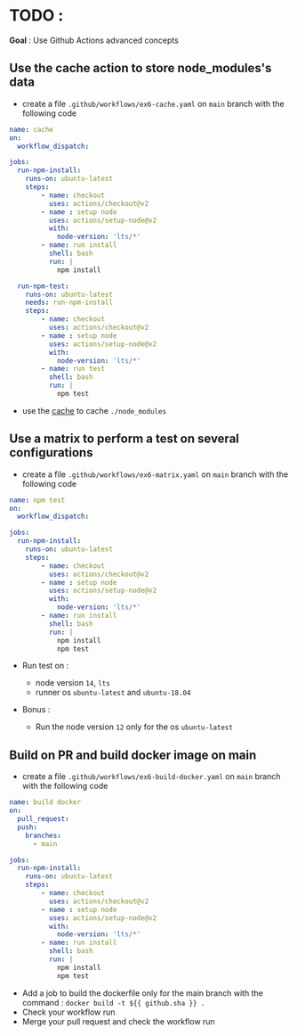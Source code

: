 # TODO :

**Goal** : Use Github Actions advanced concepts 



## Use the cache action to store node_modules's data

* create a file `.github/workflows/ex6-cache.yaml` on `main` branch with the following code

```yaml
name: cache
on: 
  workflow_dispatch:

jobs:
  run-npm-install:
    runs-on: ubuntu-latest
    steps:
        - name: checkout
          uses: actions/checkout@v2
        - name : setup node
          uses: actions/setup-node@v2
          with:
            node-version: 'lts/*'
        - name: run install
          shell: bash
          run: |
            npm install

  run-npm-test:
    runs-on: ubuntu-latest
    needs: run-npm-install
    steps:
        - name: checkout
          uses: actions/checkout@v2
        - name : setup node
          uses: actions/setup-node@v2
          with:
            node-version: 'lts/*'
        - name: run test
          shell: bash
          run: |
            npm test
```

* use the [cache](https://github.com/marketplace/actions/cache) to cache `./node_modules`

## Use a matrix to perform a test on several configurations

* create a file `.github/workflows/ex6-matrix.yaml` on `main` branch with the following code

```yaml
name: npm test
on: 
  workflow_dispatch:

jobs:
  run-npm-install:
    runs-on: ubuntu-latest
    steps:
        - name: checkout
          uses: actions/checkout@v2
        - name : setup node
          uses: actions/setup-node@v2
          with:
            node-version: 'lts/*'
        - name: run install
          shell: bash
          run: |
            npm install
            npm test
```

* Run test on :
  * node version `14`, `lts`
  * runner os `ubuntu-latest` and `ubuntu-18.04`

* Bonus : 
  * Run the node version `12` only for the os `ubuntu-latest` 

## Build on PR and build docker image on main

* create a file `.github/workflows/ex6-build-docker.yaml` on `main` branch with the following code

```yaml
name: build docker
on: 
  pull_request:
  push:
    branches: 
      - main

jobs:
  run-npm-install:
    runs-on: ubuntu-latest
    steps:
        - name: checkout
          uses: actions/checkout@v2
        - name : setup node
          uses: actions/setup-node@v2
          with:
            node-version: 'lts/*'
        - name: run install
          shell: bash
          run: |
            npm install
            npm test
```

* Add a job to build the dockerfile only for the main branch with the command : `docker build -t ${{ github.sha }} .`
* Check your workflow run 
* Merge your pull request and check the workflow run
